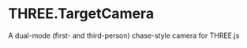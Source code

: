 THREE.TargetCamera
==================

A dual-mode (first- and third-person) chase-style camera for THREE.js
